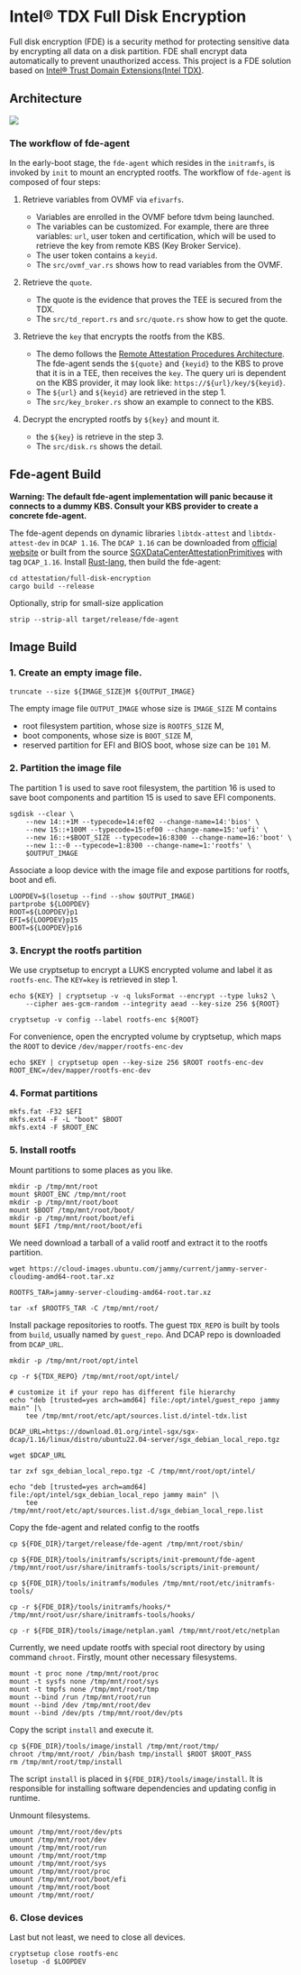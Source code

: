 # Intel&reg; TDX Full Disk Encryption

Full disk encryption (FDE) is a security method for protecting sensitive
data by encrypting all data on a disk partition. FDE shall encrypt data
automatically to prevent unauthorized access.
This project is a FDE solution based on [Intel&reg; Trust Domain 
Extensions(Intel TDX)](https://www.intel.com/content/www/us/en/developer/articles/technical/intel-trust-domain-extensions.html).

## Architecture

![](./docs/fde-arch.png)

### The workflow of fde-agent

In the early-boot stage, the `fde-agent` which resides in the `initramfs`, is invoked by `init` to mount an encrypted rootfs. The workflow of `fde-agent` is composed of four steps:

1. Retrieve variables from OVMF via `efivarfs`.
    - Variables are enrolled in the OVMF before tdvm being launched.
    - The variables can be customized. For example, there are three variables: `url`, user token and certification, which will be used to retrieve the key from remote KBS (Key Broker Service).
    - The user token contains a `keyid`.
    - The `src/ovmf_var.rs` shows how to read variables from the OVMF.

2. Retrieve the `quote`.
    - The quote is the evidence that proves the TEE is secured from the TDX.
    - The `src/td_report.rs` and `src/quote.rs` show how to get the quote.

3. Retrieve the `key` that encrypts the rootfs from the KBS.
    - The demo follows the [Remote Attestation Procedures Architecture](https://www.ietf.org/archive/id/draft-ietf-rats-architecture-22.html). The fde-agent sends the `${quote}` and `{keyid}` to the KBS to prove that it is in a TEE, then receives the `key`. The query uri is dependent on the KBS provider, it may look like: `https://${url}/key/${keyid}`.
    - The `${url}` and `${keyid}` are retrieved in the step 1.
    - The `src/key_broker.rs` show an example to connect to the KBS.

4. Decrypt the encrypted rootfs by `${key}` and mount it.
    - the `${key}` is retrieve in the step 3.
    - The `src/disk.rs` shows the detail.

## Fde-agent Build

**Warning: The default fde-agent implementation will panic because it connects to a dummy KBS. Consult your KBS provider to create a concrete fde-agent.**

The fde-agent depends on dynamic libraries `libtdx-attest` and `libtdx-attest-dev` in `DCAP 1.16`. The `DCAP 1.16` can be downloaded from [official website](https://download.01.org/intel-sgx/sgx-dcap/1.16/) or built from the source [SGXDataCenterAttestationPrimitives](https://github.com/intel/SGXDataCenterAttestationPrimitives.git) with tag `DCAP_1.16`. 
Install [Rust-lang](https://www.rust-lang.org/), then build the fde-agent:

```
cd attestation/full-disk-encryption
cargo build --release
```

Optionally, strip for small-size application

```
strip --strip-all target/release/fde-agent
```

## Image Build

### 1. Create an empty image file.

```
truncate --size ${IMAGE_SIZE}M ${OUTPUT_IMAGE}
```

The empty image file `OUTPUT_IMAGE` whose size is `IMAGE_SIZE` M contains
- root filesystem partition, whose size is `ROOTFS_SIZE` M,
- boot components, whose size is `BOOT_SIZE` M,
- reserved partition for EFI and BIOS boot, whose size can be `101` M.

### 2. Partition the image file

The partition 1 is used to save root filesystem, the partition 16 is used to save boot components and partition 15 is used to save EFI components.

```
sgdisk --clear \
    --new 14::+1M --typecode=14:ef02 --change-name=14:'bios' \
    --new 15::+100M --typecode=15:ef00 --change-name=15:'uefi' \
    --new 16::+$BOOT_SIZE --typecode=16:8300 --change-name=16:'boot' \
    --new 1::-0 --typecode=1:8300 --change-name=1:'rootfs' \
    $OUTPUT_IMAGE
```

Associate a loop device with the image file and expose partitions for rootfs, boot and efi.

```
LOOPDEV=$(losetup --find --show $OUTPUT_IMAGE)
partprobe ${LOOPDEV}
ROOT=${LOOPDEV}p1
EFI=${LOOPDEV}p15
BOOT=${LOOPDEV}p16
```

### 3. Encrypt the rootfs partition

We use cryptsetup to encrypt a LUKS encrypted volume and label it as `rootfs-enc`. The `KEY=key` is retrieved in step 1.

```
echo ${KEY} | cryptsetup -v -q luksFormat --encrypt --type luks2 \
    --cipher aes-gcm-random --integrity aead --key-size 256 ${ROOT}

cryptsetup -v config --label rootfs-enc ${ROOT}
```
 
For convenience, open the encrypted volume by cryptsetup, which maps the `ROOT` to device `/dev/mapper/rootfs-enc-dev`

```
echo $KEY | cryptsetup open --key-size 256 $ROOT rootfs-enc-dev
ROOT_ENC=/dev/mapper/rootfs-enc-dev
```

### 4. Format partitions

```
mkfs.fat -F32 $EFI
mkfs.ext4 -F -L "boot" $BOOT
mkfs.ext4 -F $ROOT_ENC
```

### 5. Install rootfs

Mount partitions to some places as you like.

```
mkdir -p /tmp/mnt/root
mount $ROOT_ENC /tmp/mnt/root
mkdir -p /tmp/mnt/root/boot
mount $BOOT /tmp/mnt/root/boot/
mkdir -p /tmp/mnt/root/boot/efi
mount $EFI /tmp/mnt/root/boot/efi
```

We need download a tarball of a valid rootf and extract it to the rootfs partition.

```
wget https://cloud-images.ubuntu.com/jammy/current/jammy-server-cloudimg-amd64-root.tar.xz

ROOTFS_TAR=jammy-server-cloudimg-amd64-root.tar.xz

tar -xf $ROOTFS_TAR -C /tmp/mnt/root/
```

Install package repositories to rootfs. The guest `TDX_REPO` is built by tools from `build`, usually named by `guest_repo`. And DCAP repo is downloaded from `DCAP_URL`.

```
mkdir -p /tmp/mnt/root/opt/intel

cp -r ${TDX_REPO} /tmp/mnt/root/opt/intel/

# customize it if your repo has different file hierarchy
echo "deb [trusted=yes arch=amd64] file:/opt/intel/guest_repo jammy main" |\
    tee /tmp/mnt/root/etc/apt/sources.list.d/intel-tdx.list

DCAP_URL=https://download.01.org/intel-sgx/sgx-dcap/1.16/linux/distro/ubuntu22.04-server/sgx_debian_local_repo.tgz

wget $DCAP_URL

tar zxf sgx_debian_local_repo.tgz -C /tmp/mnt/root/opt/intel/ 

echo "deb [trusted=yes arch=amd64] file:/opt/intel/sgx_debian_local_repo jammy main" |\
    tee /tmp/mnt/root/etc/apt/sources.list.d/sgx_debian_local_repo.list

```

Copy the fde-agent and related config to the rootfs

```
cp ${FDE_DIR}/target/release/fde-agent /tmp/mnt/root/sbin/

cp ${FDE_DIR}/tools/initramfs/scripts/init-premount/fde-agent /tmp/mnt/root/usr/share/initramfs-tools/scripts/init-premount/

cp ${FDE_DIR}/tools/initramfs/modules /tmp/mnt/root/etc/initramfs-tools/

cp -r ${FDE_DIR}/tools/initramfs/hooks/* /tmp/mnt/root/usr/share/initramfs-tools/hooks/

cp -r ${FDE_DIR}/tools/image/netplan.yaml /tmp/mnt/root/etc/netplan
```

Currently, we need update rootfs with special root directory by using command `chroot`. Firstly, mount other necessary filesystems.

```
mount -t proc none /tmp/mnt/root/proc
mount -t sysfs none /tmp/mnt/root/sys
mount -t tmpfs none /tmp/mnt/root/tmp
mount --bind /run /tmp/mnt/root/run
mount --bind /dev /tmp/mnt/root/dev
mount --bind /dev/pts /tmp/mnt/root/dev/pts
```

Copy the script `install` and execute it.

```
cp ${FDE_DIR}/tools/image/install /tmp/mnt/root/tmp/
chroot /tmp/mnt/root/ /bin/bash tmp/install $ROOT $ROOT_PASS
rm /tmp/mnt/root/tmp/install
```

The script `install` is placed in `${FDE_DIR}/tools/image/install`. It is responsible for installing software dependencies and updating config in runtime.

Unmount filesystems.

```
umount /tmp/mnt/root/dev/pts
umount /tmp/mnt/root/dev
umount /tmp/mnt/root/run
umount /tmp/mnt/root/tmp
umount /tmp/mnt/root/sys
umount /tmp/mnt/root/proc
umount /tmp/mnt/root/boot/efi
umount /tmp/mnt/root/boot
umount /tmp/mnt/root/
```

### 6. Close devices

Last but not least, we need to close all devices.

```
cryptsetup close rootfs-enc
losetup -d $LOOPDEV
```

